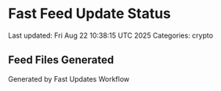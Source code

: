 # Fast Feed Update Status
Last updated: Fri Aug 22 10:38:15 UTC 2025
Categories: crypto

## Feed Files Generated

Generated by Fast Updates Workflow
